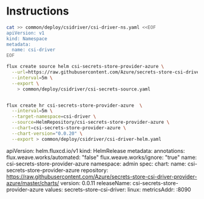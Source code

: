 # Instructions

```bash
cat >> common/deploy/csidriver/csi-driver-ns.yaml <<EOF
apiVersion: v1
kind: Namespace
metadata:
  name: csi-driver
EOF

flux create source helm csi-secrets-store-provider-azure \
  --url=https://raw.githubusercontent.com/Azure/secrets-store-csi-driver-provider-azure/master/charts \
  --interval=5m \
  --export \
    > common/deploy/csidriver/csi-secrets-source.yaml


flux create hr csi-secrets-store-provider-azure  \
  --interval=5m \
  --target-namespace=csi-driver \
  --source=HelmRepository/csi-secrets-store-provider-azure \
  --chart=csi-secrets-store-provider-azure \
  --chart-version="0.0.20" \
  --export > common/deploy/csidriver/csi-driver-helm.yaml

```


apiVersion: helm.fluxcd.io/v1
kind: HelmRelease
metadata:
  annotations:
    flux.weave.works/automated: "false"
    flux.weave.works/ignore: "true"
  name: csi-secrets-store-provider-azure
  namespace: admin
spec:
  chart:
    name: csi-secrets-store-provider-azure
    repository: https://raw.githubusercontent.com/Azure/secrets-store-csi-driver-provider-azure/master/charts/
    version: 0.0.11
  releaseName: csi-secrets-store-provider-azure
  values:
    secrets-store-csi-driver:
      linux:
        metricsAddr: :8090